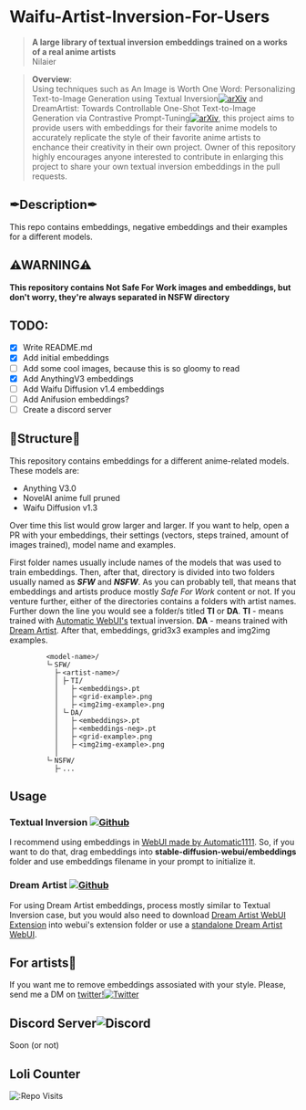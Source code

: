 # Waifu-Artist-Inversion-For-Users

> **A large library of textual inversion embeddings trained on a works of a real anime artists**<br>
> Nilaier <br>

>**Overview**: <br>
> Using techniques such as An Image is Worth One Word: Personalizing Text-to-Image Generation using Textual Inversion[![arXiv](https://img.shields.io/badge/arXiv-2208.01618-b31b1b.svg)](https://arxiv.org/abs/2208.01618) and DreamArtist: Towards Controllable One-Shot Text-to-Image Generation via Contrastive Prompt-Tuning[![arXiv](https://img.shields.io/badge/arXiv-2211.11337-b31b1b.svg)](https://arxiv.org/abs/2211.11337), this project aims to provide users with embeddings for their favorite anime models to accurately replicate the style of their favorite anime artists to enchance their creativity in their own project. Owner of this repository highly encourages anyone interested to contribute in enlarging this project to share your own textual inversion embeddings in the pull requests.

## ✒Description✒
This repo contains embeddings, negative embeddings and their examples for a different models.

## ⚠**WARNING**⚠
**This repository contains Not Safe For Work images and embeddings, but don't worry, they're always separated in NSFW directory**

## TODO:
- [x] Write README.md
- [x] Add initial embeddings
- [ ] Add some cool images, because this is so gloomy to read
- [x] Add AnythingV3 embeddings
- [ ] Add Waifu Diffusion v1.4 embeddings
- [ ] Add Anifusion embeddings?
- [ ] Create a discord server

## 📁Structure📁

This repository contains embeddings for a different anime-related models.
These models are:

- Anything V3.0
- NovelAI anime full pruned
- Waifu Diffusion v1.3

Over time this list would grow larger and larger.
If you want to help, open a PR with your embeddings, their settings (vectors, steps trained, amount of images trained), model name and examples.

First folder names usually include names of the models that was used to train embeddings. Then, after that, directory is divided into two folders usually named as ***SFW*** and ***NSFW***. As you can probably tell, that means that embeddings and artists produce mostly *Safe For Work* content or not. If you venture further, either of the directories contains a folders with artist names. Further down the line you would see a folder/s titled **TI** or **DA**. **TI** - means trained with [Automatic WebUI's](https://github.com/AUTOMATIC1111/stable-diffusion-webui) textual inversion. **DA** - means trained with [Dream Artist](https://github.com/7eu7d7/DreamArtist-stable-diffusion). After that, embeddings, grid3x3 examples and img2img examples.
```
         <model-name>/
         └╴SFW/
           ├╴<artist-name>/
           │ ├╴TI/
           │   ├╴<embeddings>.pt
           │   ├╴<grid-example>.png
           │   ├╴<img2img-example>.png
           │ └╴DA/
           │   ├╴<embeddings>.pt
           │   ├╴<embeddings-neg>.pt
           │   ├╴<grid-example>.png
           │   ├╴<img2img-example>.png
           │
         └╴NSFW/
           ├╴...
```

## Usage

### Textual Inversion [![Github](https://files.catbox.moe/oo19z8.png)](https://github.com/rinongal/textual_inversion)

I recommend using embeddings in [WebUI made by Automatic1111](https://github.com/AUTOMATIC1111/stable-diffusion-webui). So, if you want to do that, drag embeddings into **stable-diffusion-webui/embeddings** folder and use embeddings filename in your prompt to initialize it.

### Dream Artist [![Github](https://files.catbox.moe/oo19z8.png)](https://github.com/7eu7d7/DreamArtist-stable-diffusion)

For using Dream Artist embeddings, process mostly similar to Textual Inversion case, but you would also need to download [Dream Artist WebUI Extension](https://github.com/7eu7d7/DreamArtist-sd-webui-extension) into webui's extension folder or use a [standalone Dream Artist WebUI](https://github.com/7eu7d7/DreamArtist-stable-diffusion).

## For artists🎨
If you want me to remove embeddings assosiated with your style. Please, send me a DM on [twitter!](https://twitter.com/NilaierMusic)[![Twitter](https://files.catbox.moe/1z7x6d.png)](https://twitter.com/NilaierMusic)

## Discord Server![Discord](https://files.catbox.moe/v3q557.png)
Soon (or not)

## Loli Counter
![:Repo Visits](https://count.getloli.com/get/@Waifu-Artist-Inversion-For-Users?theme=gelbooru)
